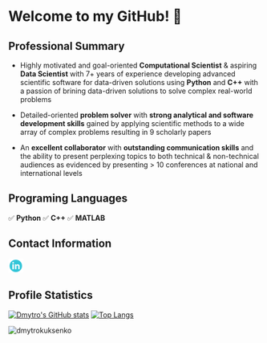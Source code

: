# Welcome to my GitHub! :wave:

## Professional Summary
                    
-	Highly motivated and goal-oriented **Computational Scientist** & aspiring **Data Scientist** with 7+ years of experience developing advanced scientific software for data-driven solutions using **Python** and **C++** with a passion of brining data-driven solutions to solve complex real-world problems

-	Detailed-oriented **problem solver** with **strong analytical and software development skills** gained 
by applying scientific methods to a wide array of complex problems resulting in 9 scholarly papers

-	An **excellent collaborator** with **outstanding communication skills** and the ability 
to present perplexing topics to both technical & non-technical audiences as evidenced by presenting > 10 conferences at national and international levels

<!---
The statistics of my languages is:
[![Top Langs](https://github-readme-stats.vercel.app/api/top-langs/?username=dmytrokuksenko)](https://github.com/anuraghazra/github-readme-stats)
--->


## Programing Languages
:white_check_mark: **Python**
:white_check_mark: **C++**
:white_check_mark: **MATLAB**
<br/>

## Contact Information

<a href="https://www.linkedin.com/in/dmytrokuksenko/" target="_blank"><img src="https://raw.githubusercontent.com/dmytrokuksenko/dmytrokuksenko/master/images/linkedin.png" alt="LinkedIn" width="30"></a>

## Profile Statistics

[![Dmytro's GitHub stats](https://github-readme-stats.vercel.app/api?username=dmytrokuksenko&show_icons=true&theme=dark)](https://github.com/anuraghazra/github-readme-stats)
[![Top Langs](https://github-readme-stats.vercel.app/api/top-langs/?username=dmytrokuksenko&theme=dark)](https://github.com/dmytrokuksenko/github-readme-stats)

<p align="left"> <img src="https://komarev.com/ghpvc/?username=dmytrokukseno&color=brightgreen" alt="dmytrokuksenko" /> </p>

